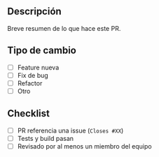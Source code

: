 ## Descripción

Breve resumen de lo que hace este PR.

## Tipo de cambio

- [ ] Feature nueva
- [ ] Fix de bug
- [ ] Refactor
- [ ] Otro

## Checklist

- [ ] PR referencia una issue (`Closes #XX`)
- [ ] Tests y build pasan
- [ ] Revisado por al menos un miembro del equipo
